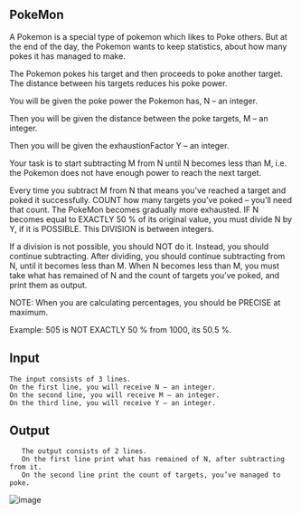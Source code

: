 ## PokeMon

A Pokemon is a special type of pokemon which likes to Poke others. But at the end of the day, the Pokemon wants to keep statistics, about how many pokes it has managed to make.

The Pokemon pokes his target and then proceeds to poke another target. The distance between his targets reduces his poke power.

You will be given the poke power the Pokemon has, N – an integer.

Then you will be given the distance between the poke targets, M – an integer.

Then you will be given the exhaustionFactor Y – an integer. 

Your task is to start subtracting M from N until N becomes less than M, i.e. the Pokemon does not have enough power to reach the next target. 

Every time you subtract M from N that means you’ve reached a target and poked it successfully. COUNT how many targets you’ve poked – you’ll need that count.
The PokeMon becomes gradually more exhausted. IF N becomes equal to EXACTLY 50 % of its original value, you must divide N by Y, if it is POSSIBLE. This DIVISION is between integers.

If a division is not possible, you should NOT do it. Instead, you should continue subtracting.
After dividing, you should continue subtracting from N, until it becomes less than M.
When N becomes less than M, you must take what has remained of N and the count of targets you’ve poked, and print them as output.

NOTE: When you are calculating percentages, you should be PRECISE at maximum.

Example: 505 is NOT EXACTLY 50 % from 1000, its 50.5 %.

## Input
	The input consists of 3 lines.
	On the first line, you will receive N – an integer.
	On the second line, you will receive M – an integer.
	On the third line, you will receive Y – an integer.

## Output
       The output consists of 2 lines.
       On the first line print what has remained of N, after subtracting from it.
       On the second line print the count of targets, you’ve managed to poke.

![image](https://user-images.githubusercontent.com/45227327/192560377-7725b12b-3329-45f5-b0d4-32d088a83fc4.png)
